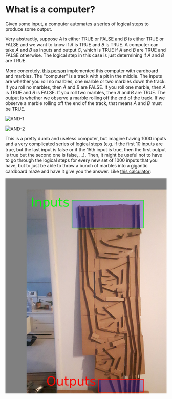 # What is a computer?

Given some input, a computer automates a series of logical steps to produce some output.

Very abstractly, suppose $A$ is either TRUE or FALSE and $B$ is either TRUE or FALSE and we want to know if $A$ is TRUE and $B$ is TRUE. A computer can take $A$ and $B$ as inputs and output $C$, which is TRUE if $A$ and $B$ are TRUE and FALSE otherwise. The logical step in this case is just determining if $A$ and $B$ are TRUE.

More concretely, [this person](http://lapinozz.github.io/learning/2016/11/19/calculator-with-caordboard-and-marbles.html) implemented this computer with cardboard and marbles. The "computer" is a track with a pit in the middle. The inputs are whether you roll no marbles, one marble or two marbles down the track. If you roll no marbles, then $A$ and $B$ are FALSE. If you roll one marble, then $A$ is TRUE and $B$ is FALSE. If you roll two marbles, then $A$ and $B$ are TRUE. The output is whether we observe a marble rolling off the end of the track. If we observe a marble rolling off the end of the track, that means $A$ and $B$ must be TRUE.

![AND-1](https://blog.lapinozz.com/assets/image/LOGIC/AND-1.gif)

![AND-2](https://blog.lapinozz.com/assets/image/LOGIC/AND-2.gif)

This is a pretty dumb and useless computer, but imagine having 1000 inputs and a very complicated series of logical steps (e.g. if the first 10 inputs are true, but the last input is false or if the 15th input is true, then the first output is true but the second one is false, ...). Then, it might be useful not to have to go through the logical steps for every new set of 1000 inputs that you have, but to just be able to throw a bunch of marbles into a gigantic cardboard maze and have it give you the answer. Like [this calculator](http://lapinozz.github.io/learning/2016/11/19/calculator-with-caordboard-and-marbles.html):

![LOGIC-IO-low.jpg](/img/LOGIC-IO-low.jpg)